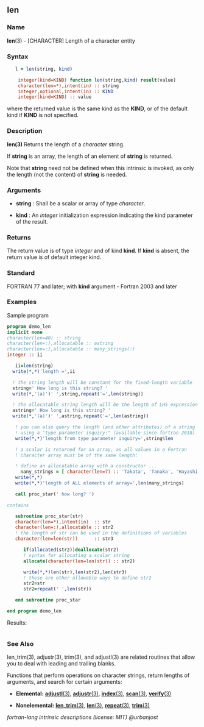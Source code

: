 ## len

### **Name**

**len**(3) - \[CHARACTER\] Length of a character entity

### **Syntax**

```fortran
   l = len(string, kind)

    integer(kind=KIND) function len(string,kind) result(value)
    character(len=*),intent(in) :: string
    integer,optional,intent(in) :: KIND
    integer(kind=KIND) :: value
```

where the returned value is the same kind as the **KIND**, or of
the default kind if **KIND** is not specified.

### **Description**

**len(3)** Returns the length of a _character_ string.

If **string** is an array, the length of an element of **string**
is returned.

Note that **string** need not be defined when this intrinsic is invoked,
as only the length (not the content) of **string** is needed.

### **Arguments**

- **string**
  : Shall be a scalar or array of type _character_.

- **kind**
  : An _integer_ initialization expression indicating the kind
  parameter of the result.

### **Returns**

The return value is of type _integer_ and of kind **kind**. If **kind** is absent,
the return value is of default integer kind.

### **Standard**

FORTRAN 77 and later; with **kind** argument - Fortran 2003 and later

### **Examples**

Sample program

```fortran
program demo_len
implicit none
character(len=40) :: string
character(len=:),allocatable :: astring
character(len=:),allocatable :: many_strings(:)
integer :: ii

   ii=len(string)
  write(*,*)'length =',ii

  ! the string length will be constant for the fixed-length variable
  string=' How long is this string? '
  write(*,'(a)')' ',string,repeat('=',len(string))

  ! the allocatable string length will be the length of LHS expression
  astring=' How long is this string? '
  write(*,'(a)')' ',astring,repeat('=',len(astring))

   ! you can also query the length (and other attributes) of a string
   ! using a "type parameter inquiry:" (available since fortran 2018)
   write(*,*)'length from type parameter inquiry=',string%len

   ! a scalar is returned for an array, as all values in a Fortran
   ! character array must be of the same length:

   ! define an allocatable array with a constructor ...
     many_strings = [ character(len=7) :: 'Takata', 'Tanaka', 'Hayashi' ]
   write(*,*)
   write(*,*)'length of ALL elements of array=',len(many_strings)

   call proc_star(' how long? ')

contains

   subroutine proc_star(str)
   character(len=*),intent(in)  :: str
   character(len=:),allocatable :: str2
   ! the length of str can be used in the definitions of variables
   character(len=len(str))      :: str3

      if(allocated(str2))deallocate(str2)
      ! syntax for allocating a scalar string
      allocate(character(len=len(str)) :: str2)

      write(*,*)len(str),len(str2),len(str3)
      ! these are other allowable ways to define str2
      str2=str
      str2=repeat(' ',len(str))

   end subroutine proc_star

end program demo_len
```

Results:

```text

```

### **See Also**

len_trim(3), adjustr(3), trim(3), and adjustl(3) are related routines that
allow you to deal with leading and trailing blanks.

Functions that perform operations on character strings, return lengths
of arguments, and search for certain arguments:

- **Elemental:**
  [**adjustl**(3)](ADJUSTL),
  [**adjustr**(3)](ADJUSTR),
  [**index**(3)](INDEX),
  [**scan**(3)](SCAN),
  [**verify**(3)](VERIFY)

- **Nonelemental:**
  [**len_trim**(3)](LEN_TRIM),
  [**len**(3)](LEN),
  [**repeat**(3)](REPEAT),
  [**trim**(3)](TRIM)

_fortran-lang intrinsic descriptions (license: MIT) @urbanjost_
